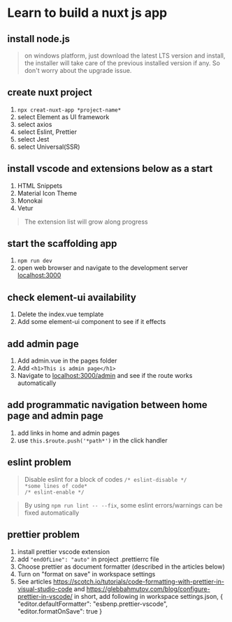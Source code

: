 # Learn to build a nuxt js app

## install node.js
> on windows platform, just download the latest LTS version and install, the installer will take care of the previous installed version if any. So don't worry about the upgrade issue.

## create nuxt project
1. `npx creat-nuxt-app *project-name*`  
2. select Element as UI framework
3. select axios
4. select Eslint, Prettier
5. select Jest
6. select Universal(SSR)

## install vscode and extensions below as a start
1. HTML Snippets
2. Material Icon Theme
3. Monokai
4. Vetur
> The extension list will grow along progress

## start the scaffolding app
1. `npm run dev`
2. open web browser and navigate to the development server <localhost:3000>

## check element-ui availability
1. Delete the index.vue template
2. Add some element-ui component to see if it effects

## add admin page
1. Add admin.vue in the pages folder
2. Add `<h1>This is admin page</h1>`
3. Navigate to <localhost:3000/admin> and see if the route works automatically

## add programmatic navigation between home page and admin page
1. add links in home and admin pages
2. use `this.$route.push('*path*')` in the click handler

## eslint problem
> Disable eslint for a block of codes
`/* eslint-disable */`  
`*some lines of code*`  
`/* eslint-enable */`

> By using `npm run lint -- --fix`, some eslint errors/warnings can be fixed automatically

## prettier problem
1. install prettier vscode extension
2. add `"endOfLine": "auto"` in project .prettierrc file
3. Choose prettier as document formatter (described in the articles below)
4. Turn on "format on save" in workspace settings
5. See articles <https://scotch.io/tutorials/code-formatting-with-prettier-in-visual-studio-code> and <https://glebbahmutov.com/blog/configure-prettier-in-vscode/>
in short, add following in workspace settings.json,
{
  "editor.defaultFormatter": "esbenp.prettier-vscode",
  "editor.formatOnSave": true
}
